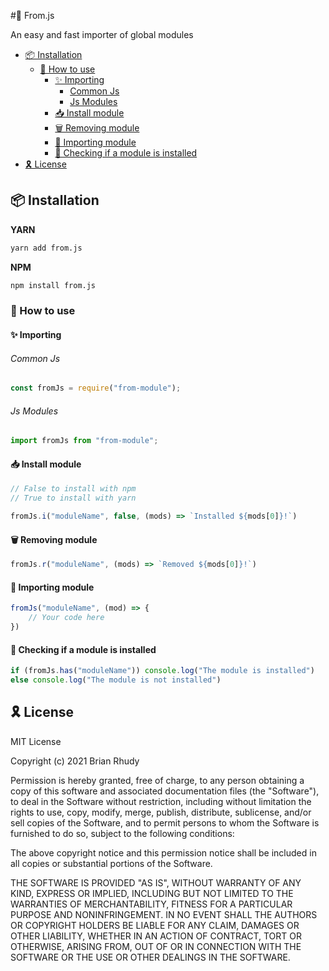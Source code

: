 #🚀 From.js

An easy and fast importer of global modules

- [📦 Installation](#-installation)
  - [🧐 How to use](#-how-to-use)
    - [✨ Importing](#-importing)
        - [Common Js](#common-js)
        - [Js Modules](#js-modules)
    - [📥 Install module](#-install-module)
    - [🗑 Removing module](#-removing-module)
    - [🎈 Importing module](#-importing-module)
    - [🤔 Checking if a module is installed](#-checking-if-a-module-is-installed)
- [🎗 License](#-license)
## 📦 Installation

**YARN**
```bash
yarn add from.js
```

**NPM**
```bash
npm install from.js
```

### 🧐 How to use

#### ✨ Importing
###### Common Js
```js
const fromJs = require("from-module");
```

###### Js Modules
```js
import fromJs from "from-module";
```

#### 📥 Install module
```js
// False to install with npm
// True to install with yarn

fromJs.i("moduleName", false, (mods) => `Installed ${mods[0]}!`)
```

#### 🗑 Removing module
```js
fromJs.r("moduleName", (mods) => `Removed ${mods[0]}!`)
```

#### 🎈 Importing module
```js
fromJs("moduleName", (mod) => {
    // Your code here
})
```

#### 🤔 Checking if a module is installed
```js
if (fromJs.has("moduleName")) console.log("The module is installed")
else console.log("The module is not installed")
```


## 🎗 License
MIT License

Copyright (c) 2021 Brian Rhudy

Permission is hereby granted, free of charge, to any person obtaining a copy
of this software and associated documentation files (the "Software"), to deal
in the Software without restriction, including without limitation the rights
to use, copy, modify, merge, publish, distribute, sublicense, and/or sell
copies of the Software, and to permit persons to whom the Software is
furnished to do so, subject to the following conditions:

The above copyright notice and this permission notice shall be included in all
copies or substantial portions of the Software.

THE SOFTWARE IS PROVIDED "AS IS", WITHOUT WARRANTY OF ANY KIND, EXPRESS OR
IMPLIED, INCLUDING BUT NOT LIMITED TO THE WARRANTIES OF MERCHANTABILITY,
FITNESS FOR A PARTICULAR PURPOSE AND NONINFRINGEMENT. IN NO EVENT SHALL THE
AUTHORS OR COPYRIGHT HOLDERS BE LIABLE FOR ANY CLAIM, DAMAGES OR OTHER
LIABILITY, WHETHER IN AN ACTION OF CONTRACT, TORT OR OTHERWISE, ARISING FROM,
OUT OF OR IN CONNECTION WITH THE SOFTWARE OR THE USE OR OTHER DEALINGS IN THE
SOFTWARE.
